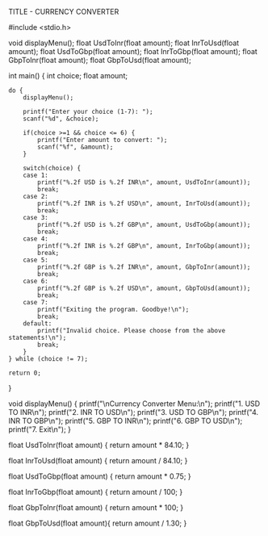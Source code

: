 TITLE - CURRENCY CONVERTER

#include <stdio.h>

void displayMenu();
float UsdToInr(float amount);
float InrToUsd(float amount);
float UsdToGbp(float amount);
float InrToGbp(float amount);
float GbpToInr(float amount);
float GbpToUsd(float amount);

int main() {
	int choice;
	float amount;

	do {
		displayMenu();

		printf("Enter your choice (1-7): ");
		scanf("%d", &choice);

		if(choice >=1 && choice <= 6) {
			printf("Enter amount to convert: ");
			scanf("%f", &amount);
		}

		switch(choice) {
		case 1:
			printf("%.2f USD is %.2f INR\n", amount, UsdToInr(amount));
			break;
		case 2:
			printf("%.2f INR is %.2f USD\n", amount, InrToUsd(amount));
			break;
		case 3:
			printf("%.2f USD is %.2f GBP\n", amount, UsdToGbp(amount));
			break;
		case 4:
			printf("%.2f INR is %.2f GBP\n", amount, InrToGbp(amount));
			break;
		case 5:
			printf("%.2f GBP is %.2f INR\n", amount, GbpToInr(amount));
			break;
		case 6:
			printf("%.2f GBP is %.2f USD\n", amount, GbpToUsd(amount));
			break;
		case 7:
			printf("Exiting the program. Goodbye!\n");
			break;
		default:
			printf("Invalid choice. Please choose from the above statements!\n");
			break;
		}
	} while (choice != 7);

	return 0;

}

void displayMenu() {
	printf("\nCurrency Converter Menu:\n");
	printf("1. USD TO INR\n");
	printf("2. INR TO USD\n");
	printf("3. USD TO GBP\n");
	printf("4. INR TO GBP\n");
	printf("5. GBP TO INR\n");
	printf("6. GBP TO USD\n");
	printf("7. Exit\n");
}

float UsdToInr(float amount) {
	return amount * 84.10;
}

float InrToUsd(float amount) {
	return amount / 84.10;
}

float UsdToGbp(float amount) {
	return amount * 0.75;
}

float InrToGbp(float amount) {
	return amount / 100;
}

float GbpToInr(float amount) {
    return amount * 100;
}

float GbpToUsd(float amount){
    return amount / 1.30;
}





